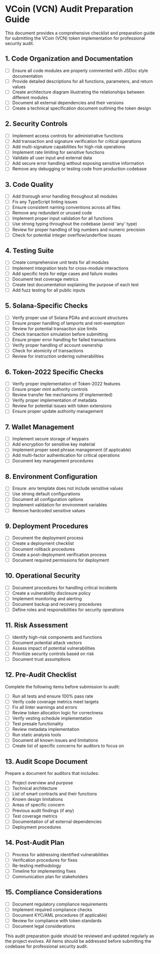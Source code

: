 # VCoin (VCN) Audit Preparation Guide

This document provides a comprehensive checklist and preparation guide for submitting the VCoin (VCN) token implementation for professional security audit.

## 1. Code Organization and Documentation

- [ ] Ensure all code modules are properly commented with JSDoc style documentation
- [ ] Provide detailed descriptions for all functions, parameters, and return values
- [ ] Create architecture diagram illustrating the relationships between different modules
- [ ] Document all external dependencies and their versions
- [ ] Create a technical specification document outlining the token design

## 2. Security Controls

- [ ] Implement access controls for administrative functions
- [ ] Add transaction and signature verification for critical operations
- [ ] Add multi-signature capabilities for high-risk operations
- [ ] Implement rate limiting for sensitive functions
- [ ] Validate all user input and external data
- [ ] Add secure error handling without exposing sensitive information
- [ ] Remove any debugging or testing code from production codebase

## 3. Code Quality

- [ ] Add thorough error handling throughout all modules
- [ ] Fix any TypeScript linting issues
- [ ] Ensure consistent naming conventions across all files
- [ ] Remove any redundant or unused code
- [ ] Implement proper input validation for all functions
- [ ] Use strong typing throughout the codebase (avoid 'any' type)
- [ ] Review for proper handling of big numbers and numeric precision
- [ ] Check for potential integer overflow/underflow issues

## 4. Testing Suite

- [ ] Create comprehensive unit tests for all modules
- [ ] Implement integration tests for cross-module interactions
- [ ] Add specific tests for edge cases and failure modes
- [ ] Document test coverage metrics
- [ ] Create test documentation explaining the purpose of each test
- [ ] Add fuzz testing for all public inputs

## 5. Solana-Specific Checks

- [ ] Verify proper use of Solana PDAs and account structures
- [ ] Ensure proper handling of lamports and rent-exemption
- [ ] Review for potential transaction size limits
- [ ] Check transaction simulation before submitting
- [ ] Ensure proper error handling for failed transactions
- [ ] Verify proper handling of account ownership
- [ ] Check for atomicity of transactions
- [ ] Review for instruction ordering vulnerabilities

## 6. Token-2022 Specific Checks

- [ ] Verify proper implementation of Token-2022 features
- [ ] Ensure proper mint authority controls
- [ ] Review transfer fee mechanisms (if implemented)
- [ ] Verify proper implementation of metadata
- [ ] Review for potential issues with token extensions
- [ ] Ensure proper update authority management

## 7. Wallet Management

- [ ] Implement secure storage of keypairs
- [ ] Add encryption for sensitive key material
- [ ] Implement proper seed phrase management (if applicable)
- [ ] Add multi-factor authentication for critical operations
- [ ] Document key management procedures

## 8. Environment Configuration

- [ ] Ensure .env template does not include sensitive values
- [ ] Use strong default configurations
- [ ] Document all configuration options
- [ ] Implement validation for environment variables
- [ ] Remove hardcoded sensitive values

## 9. Deployment Procedures

- [ ] Document the deployment process
- [ ] Create a deployment checklist
- [ ] Document rollback procedures
- [ ] Create a post-deployment verification process
- [ ] Document required permissions for deployment

## 10. Operational Security

- [ ] Document procedures for handling critical incidents
- [ ] Create a vulnerability disclosure policy
- [ ] Implement monitoring and alerting
- [ ] Document backup and recovery procedures
- [ ] Define roles and responsibilities for security operations

## 11. Risk Assessment

- [ ] Identify high-risk components and functions
- [ ] Document potential attack vectors
- [ ] Assess impact of potential vulnerabilities
- [ ] Prioritize security controls based on risk
- [ ] Document trust assumptions

## 12. Pre-Audit Checklist

Complete the following items before submission to audit:

- [ ] Run all tests and ensure 100% pass rate
- [ ] Verify code coverage metrics meet targets
- [ ] Fix all linter warnings and errors
- [ ] Review token allocation logic for correctness
- [ ] Verify vesting schedule implementation
- [ ] Test presale functionality
- [ ] Review metadata implementation
- [ ] Run static analysis tools
- [ ] Document all known issues and limitations
- [ ] Create list of specific concerns for auditors to focus on

## 13. Audit Scope Document

Prepare a document for auditors that includes:

- [ ] Project overview and purpose
- [ ] Technical architecture
- [ ] List of smart contracts and their functions
- [ ] Known design limitations
- [ ] Areas of specific concern
- [ ] Previous audit findings (if any)
- [ ] Test coverage metrics
- [ ] Documentation of all external dependencies
- [ ] Deployment procedures

## 14. Post-Audit Plan

- [ ] Process for addressing identified vulnerabilities
- [ ] Verification procedures for fixes
- [ ] Re-testing methodology
- [ ] Timeline for implementing fixes
- [ ] Communication plan for stakeholders

## 15. Compliance Considerations

- [ ] Document regulatory compliance requirements
- [ ] Implement required compliance checks
- [ ] Document KYC/AML procedures (if applicable)
- [ ] Review for compliance with token standards
- [ ] Document legal considerations

This audit preparation guide should be reviewed and updated regularly as the project evolves. All items should be addressed before submitting the codebase for professional security audit. 